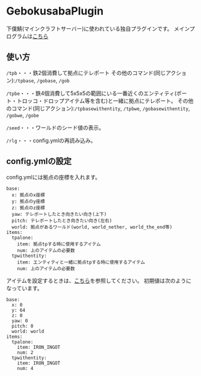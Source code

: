 # GebokusabaPlugin
下僕鯖(マインクラフトサーバー)に使われている独自プラグインです。
メインプログラムは[こちら](https://github.com/keichankotaro/GebokusabaPlugin/blob/main/src/main/java/com/keichankotaro/gebokusaba/gebokusabaplugin/GebokusabaPlugin.java)

## 使い方
`/tpb`・・・鉄2個消費して拠点にテレポート
その他のコマンド(同じアクション):`/tpbase`, `/gobase`, `/gob`

`/tpbe`・・・鉄4個消費して5x5x5の範囲にいる一番近くのエンティティ(ボート・トロッコ・ドロップアイテム等を含む)と一緒に拠点にテレポート。
その他のコマンド(同じアクション):`/tpbasewithentity`, `/tpbwe`, `/gobasewithentity`, `/gobwe`, `/gobe`

`/seed`・・・ワールドのシード値の表示。

`/rlg`・・・config.ymlの再読み込み。

## config.ymlの設定
config.ymlには拠点の座標を入れます。
```
base:
  x: 拠点のx座標
  y: 拠点のy座標
  z: 拠点のz座標
  yaw: テレポートしたとき向きたい向き(上下)
  pitch: テレポートしたとき向きたい向き(左右)
  world: 拠点があるワールド(world, world_nether, world_the_end等)
items:
  tpalone:
    item: 拠点tpする時に使用するアイテム
    num: 上のアイテムの必要数
  tpwithentity:
    item: エンティティと一緒に拠点tpする時に使用するアイテム
    num: 上のアイテムの必要数
```
アイテムを設定するときは、[こちら](https://hub.spigotmc.org/javadocs/spigot/org/bukkit/Material.html)を参照してください。
初期値は次のようになっています。
```
base:
  x: 0
  y: 64
  z: 0
  yaw: 0
  pitch: 0
  world: world
items:
  tpalone:
    item: IRON_INGOT
    num: 2
  tpwithentity:
    item: IRON_INGOT
    num: 4
```
